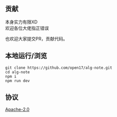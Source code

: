 
## 贡献

本身实力有限XD  
欢迎各位大佬指正错误

也欢迎大家提交PR，贡献代码。

## 本地运行/浏览

```shell
git clone https://github.com/open17/alg-note.git
cd alg-note
npm i
npm run dev
```

## 协议

[Apache-2.0](./LICENSE)
